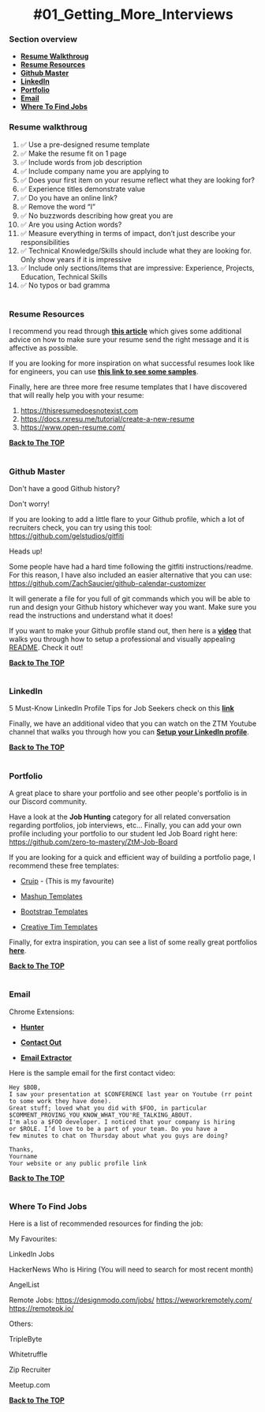 <h1 align="center">#01_Getting_More_Interviews</h1>

### Section overview
* **[Resume Walkthroug](#resume-walkthroug)**
* **[Resume Resources](#resume-resources)**
* **[Github Master](#github-master)**
* **[LinkedIn](#linkedIn)**
* **[Portfolio](#portfolio)**
* **[Email](#email)**
* **[Where To Find Jobs](#where-to-find-jobs)**



### Resume walkthroug 
1. ✅ Use a pre-designed resume template
2. ✅ Make the resume fit on 1 page
3. ✅ Include words from job description
4. ✅ Include company name you are applying to
5. ✅ Does your first item on your resume reflect what they are looking for?
6. ✅ Experience titles demonstrate value
7. ✅ Do you have an online link?
8. ✅ Remove the word “I”
9. ✅ No buzzwords describing how great you are
10. ✅ Are you using Action words?
11. ✅ Measure everything in terms of impact, don’t just describe your responsibilities
12. ✅ Technical Knowledge/Skills should include what they are looking for. Only show years if it is impressive
13. ✅ Include only sections/items that are impressive: Experience, Projects, Education, Technical Skills
14. ✅ No typos or bad gramma
#

### Resume Resources
I recommend you read through **[this article](https://stackoverflow.blog/2020/11/25/how-to-write-an-effective-developer-resume-advice-from-a-hiring-manager/)** which gives some additional advice on how to make sure your resume send the right message and it is affective as possible.

If you are looking for more inspiration on what successful resumes look like for engineers, you can use **[this link to see some samples](https://www.cakeresume.com/Engineering-resume-samples)**.

Finally, here are three more free resume templates that I have discovered that will really help you with your resume:

1. https://thisresumedoesnotexist.com
2. https://docs.rxresu.me/tutorial/create-a-new-resume
3. https://www.open-resume.com/

**[Back to The TOP](#section-overview)**
#

### Github Master
Don't have a good Github history? 

Don't worry! 

If you are looking to add a little flare to your Github profile, which a lot of recruiters check, you can try using this tool: https://github.com/gelstudios/gitfiti

Heads up! 

Some people have had a hard time following the gitfiti instructions/readme. For this reason, I have also included an easier alternative that you can use: https://github.com/ZachSaucier/github-calendar-customizer

It will generate a file for you full of git commands which you will be able to run and design your Github history whichever way you want. Make sure you read the instructions and understand what it does!

If you want to make your Github profile stand out, then here is a **[video](https://www.youtube.com/watch?v=ktN5tDfQ_g8)** that walks you through how to setup a professional and visually appealing [README](https://www.profileme.dev/create-profile). Check it out!

**[Back to The TOP](#section-overview)**
#

### LinkedIn

5 Must-Know LinkedIn Profile Tips for Job Seekers check on this **[link](https://www.youtube.com/watch?v=B4OhuzwLc9o)**

Finally, we have an additional video that you can watch on the ZTM Youtube channel that walks you through how you can **[Setup your LinkedIn profile](https://www.youtube.com/watch?v=D48ER-3dlFI)**.

**[Back to The TOP](#section-overview)**
#

### Portfolio
A great place to share your portfolio and see other people's portfolio is in our Discord community. 

Have a look at the **Job Hunting** category for all related conversation regarding portfolios, job interviews, etc... Finally, you can add your own profile including your portfolio to our student led Job Board right here: https://github.com/zero-to-mastery/ZtM-Job-Board

If you are looking for a quick and efficient way of building a portfolio page, I recommend these free templates:

* [Cruip](https://cruip.com/) -  (This is my favourite)

* [Mashup Templates](https://ecomm.design/ecommerce-website-templates/)

* [Bootstrap Templates](https://mdbootstrap.com/freebies/)

* [Creative Tim Templates](https://www.creative-tim.com/bootstrap-themes/ui-kit?direction=asc&sort=price)

Finally, for extra inspiration, you can see a list of some really great portfolios **[here](https://www.freecodecamp.org/news/15-web-developer-portfolios-to-inspire-you-137fb1743cae)**.

**[Back to The TOP](#section-overview)**
#

### Email

Chrome Extensions:

* **[Hunter](https://chromewebstore.google.com/detail/hunter-email-finder-exten/hgmhmanijnjhaffoampdlllchpolkdnj?hl=en&pli=1)**

* **[Contact Out](https://chromewebstore.google.com/detail/find-anyones-email-contac/jjdemeiffadmmjhkbbpglgnlgeafomjo?hl=en&pli=1)**

* **[Email Extractor](https://chromewebstore.google.com/detail/email-extractor/jdianbbpnakhcmfkcckaboohfgnngfcc?hl=en)**

Here is the sample email for the first contact video:
```
Hey $BOB,
I saw your presentation at $CONFERENCE last year on Youtube (rr point to some work they have done).
Great stuff; loved what you did with $FOO, in particular
$COMMENT_PROVING_YOU_KNOW_WHAT_YOU'RE_TALKING_ABOUT.
I'm also a $FOO developer. I noticed that your company is hiring
or $ROLE. I’d love to be a part of your team. Do you have a
few minutes to chat on Thursday about what you guys are doing?
 
Thanks,
Yourname
Your website or any public profile link
```
**[Back to The TOP](#section-overview)**
#

### Where To Find Jobs

Here is a list of recommended resources for finding the job:

My Favourites:

LinkedIn Jobs

HackerNews Who is Hiring (You will need to search for most recent month)

AngelList



Remote Jobs:
https://designmodo.com/jobs/
https://weworkremotely.com/
https://remoteok.io/

Others:

TripleByte

Whitetruffle

Zip Recruiter

Meetup.com


**[Back to The TOP](#section-overview)**
#
